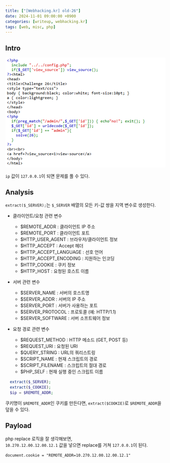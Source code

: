 ```yaml
---
title: ["[Webhacking.kr] old-26"]
date: 2024-11-01 09:00:00 +0900
categories: [writeup, webhacking.kr]
tags: [web, misc, php]
---
```

## Intro
![문제 설명](assets/img/writeup/webhacking.kr/old-26/recon.png)

`ip` 값이 `127.0.0.1`이 되면 문제를 풀 수 있다.

## Analysis

`extract($_SERVER);`는 `$_SERVER` 배열의 모든 키-값 쌍을 지역 변수로 생성한다.  
* 클라이언트/요청 관련 변수
  * $REMOTE_ADDR     : 클라이언트 IP 주소
  * $REMOTE_PORT     : 클라이언트 포트
  * $HTTP_USER_AGENT : 브라우저/클라이언트 정보
  * $HTTP_ACCEPT     : Accept 헤더
  * $HTTP_ACCEPT_LANGUAGE : 선호 언어
  * $HTTP_ACCEPT_ENCODING : 지원하는 인코딩
  * $HTTP_COOKIE     : 쿠키 정보
  * $HTTP_HOST       : 요청된 호스트 이름  
  
* 서버 관련 변수
  * $SERVER_NAME     : 서버의 호스트명
  * $SERVER_ADDR     : 서버의 IP 주소
  * $SERVER_PORT     : 서버가 사용하는 포트
  * $SERVER_PROTOCOL : 프로토콜 (예: HTTP/1.1)
  * $SERVER_SOFTWARE : 서버 소프트웨어 정보  
  
* 요청 경로 관련 변수
  * $REQUEST_METHOD  :  HTTP 메소드 (GET, POST 등)
  * $REQUEST_URI     : 요청된 URI
  * $QUERY_STRING    :  URL의 쿼리스트링
  * $SCRIPT_NAME     : 현재 스크립트의 경로
  * $SCRIPT_FILENAME : 스크립트의 절대 경로
  * $PHP_SELF        : 현재 실행 중인 스크립트 이름

```php
  extract($_SERVER);
  extract($_COOKIE);
  $ip = $REMOTE_ADDR;
```
쿠키명이 `$REMOTE_ADDR`인 쿠키를 만든다면, `extract($COOKIE)`로 `$REMOTE_ADDR`을 덮을 수 있다.  

## Payload
php replace 로직을 잘 생각해보면,  
`10.270.12.00.12.00.12.1` 값을 넣으면 replace를 거쳐 `127.0.0.1`이 된다.

```
document.cookie = "REMOTE_ADDR=10.270.12.00.12.00.12.1"
```